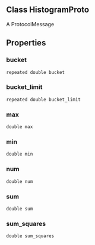 ## Class HistogramProto
A ProtocolMessage
## Properties
### bucket
`repeated double bucket`
### bucket_limit
`repeated double bucket_limit`
### max
`double max`
### min
`double min`
### num
`double num`
### sum
`double sum`
### sum_squares
`double sum_squares`
